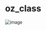 # oz_class
![image](https://github.com/user-attachments/assets/8a7308be-7468-41a7-b14d-30d8bba9eeb2)


